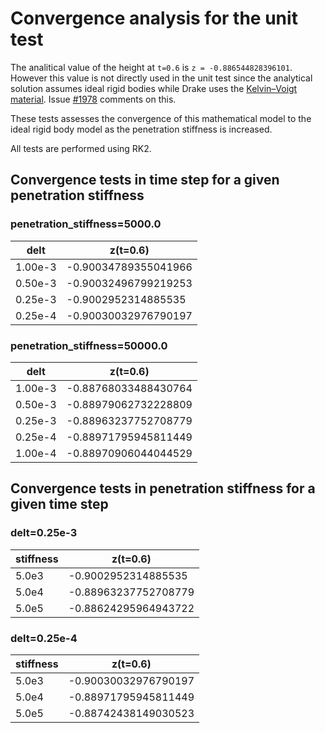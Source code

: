 # Convergence analysis for the unit test

The analitical value of the height at `t=0.6` is `z = -0.886544828396101`.
However this value is not directly used in the unit test since the analytical solution assumes ideal rigid bodies while Drake uses the [Kelvin–Voigt material](https://en.wikipedia.org/wiki/Kelvin%E2%80%93Voigt_material). Issue [#1978](https://github.com/RobotLocomotion/drake/issues/1978) comments on this.

These tests assesses the convergence of this mathematical model to the ideal rigid body model as the penetration stiffness is increased.

All tests are performed using RK2.

## Convergence tests in time step for a given penetration stiffness

### penetration_stiffness=5000.0

| delt | z(t=0.6) |
| ---- | -------- |
| 1.00e-3 | -0.90034789355041966 |
| 0.50e-3 | -0.90032496799219253 |
| 0.25e-3 | -0.9002952314885535  |
| 0.25e-4 | -0.90030032976790197 |

### penetration_stiffness=50000.0

| delt| z(t=0.6) |
| --- | -------- |
| 1.00e-3 | -0.88768033488430764 |
| 0.50e-3 | -0.88979062732228809 |
| 0.25e-3 | -0.88963237752708779 |
| 0.25e-4 | -0.88971795945811449 |
| 1.00e-4 | -0.88970906044044529 |

## Convergence tests in penetration stiffness for a given time step

### delt=0.25e-3

| stiffness |   z(t=0.6) |
| --- | -------- |
|  5.0e3 | -0.9002952314885535   |
|  5.0e4 | -0.88963237752708779	 |
|  5.0e5 | -0.88624295964943722	 |


### delt=0.25e-4

| stiffness  |  z(t=0.6) |
| --- | -------- |
| 5.0e3 | -0.90030032976790197 |
| 5.0e4 | -0.88971795945811449 |
| 5.0e5 | -0.88742438149030523 |
